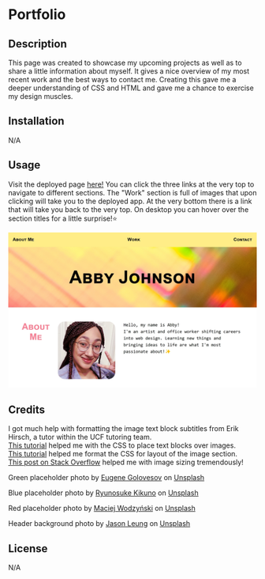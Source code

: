 # Portfolio

## Description
This page was created to showcase my upcoming projects as well as to share a little information about myself. It gives a nice overview of my most recent work and the best ways to contact me. Creating this gave me a deeper understanding of CSS and HTML and gave me a chance to exercise my design muscles. 

## Installation
N/A 

## Usage 
Visit the deployed page <a href="https://abbyjo.github.io/hello-folio/">here!</a> You can click the three links at the very top to navigate to different sections. The "Work" section is full of images that upon clicking will take you to the deployed app. At the very bottom there is a link that will take you back to the very top. On desktop you can hover over the section titles for a little surprise!⭐
 
  ![Screenshot of yellow and white webpage](assets/images/screenshot.jpg)

## Credits 
I got much help with formatting the image text block subtitles from Erik Hirsch, a tutor within the UCF tutoring team.<br> 
<a href="https://css-tricks.com/text-blocks-over-image/">This tutorial</a> helped me with the CSS to place text blocks over images.<br>
<a href="https://css-tricks.com/10-modern-layouts-in-1-line-of-css/">This tutorial</a> helped me format the CSS for layout of the image section.<br>
<a href="https://stackoverflow.com/questions/15167545/how-to-crop-a-rectangular-image-into-a-square-with-css">This post on Stack Overflow</a> helped me with image sizing tremendously!<br>

Green placeholder photo by <a href="https://unsplash.com/@eugene_golovesov?utm_source=unsplash&utm_medium=referral&utm_content=creditCopyText">Eugene Golovesov</a> on <a href="https://unsplash.com/photos/wkb5BM3vlWY?utm_source=unsplash&utm_medium=referral&utm_content=creditCopyText">Unsplash</a>

Blue placeholder photo by <a href="https://unsplash.com/@ryunosuke_kikuno?utm_source=unsplash&utm_medium=referral&utm_content=creditCopyText">Ryunosuke Kikuno</a> on <a href="https://unsplash.com/photos/fHsSHgxL3_8?utm_source=unsplash&utm_medium=referral&utm_content=creditCopyText">Unsplash</a>

Red placeholder photo by <a href="https://unsplash.com/@wodzu945?utm_source=unsplash&utm_medium=referral&utm_content=creditCopyText">Maciej Wodzyński</a> on <a href="https://unsplash.com/photos/Qnc5bs4Y6w8?utm_source=unsplash&utm_medium=referral&utm_content=creditCopyText">Unsplash</a>

Header background photo by <a href="https://unsplash.com/@ninjason?utm_source=unsplash&utm_medium=referral&utm_content=creditCopyText">Jason Leung</a> on <a href="https://unsplash.com/photos/nBy2abg-6UM?utm_source=unsplash&utm_medium=referral&utm_content=creditCopyText">Unsplash</a>

## License
N/A
